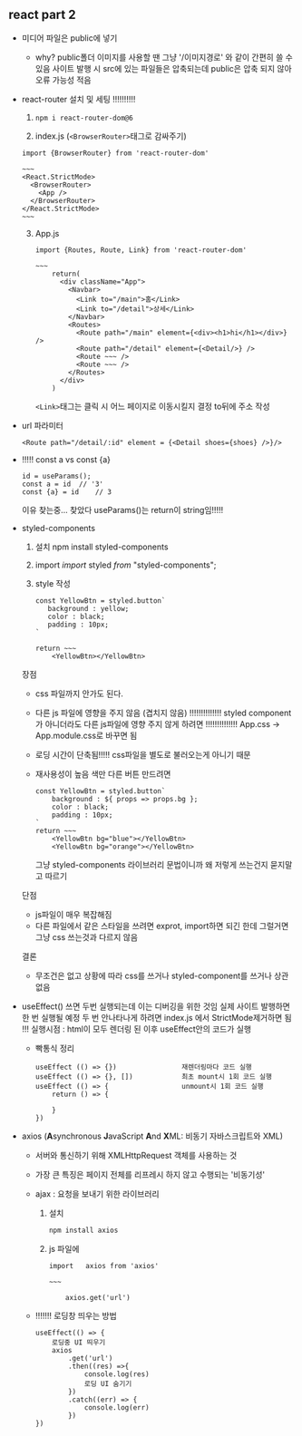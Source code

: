 ## react part 2

- 미디어 파일은 public에 넣기
  - why?
    public폴더 이미지를 사용할 땐 그냥 '/이미지경로' 와 같이 간편히 쓸 수 있음
    사이트 발행 시 src에 있는 파일들은 압축되는데 public은 압축 되지 않아 
    오류 가능성 적음





- react-router 설치 및 세팅 !!!!!!!!!!

  1. ``` 
     npm i react-router-dom@6
     ```

  2.  index.js  (`<BrowserRouter>`태그로 감싸주기)
     ```react
     import {BrowserRouter} from 'react-router-dom'
     
     ~~~
     <React.StrictMode>
       <BrowserRouter>
         <App />
       </BrowserRouter>    
     </React.StrictMode>
     ~~~
     ```

  3. App.js
     ```react
     import {Routes, Route, Link} from 'react-router-dom'
     
     ~~~
         return(
           <div className="App">
             <Navbar>
               <Link to="/main">홈</Link>
               <Link to="/detail">상세</Link>
             </Navbar>
             <Routes>
               <Route path="/main" element={<div><h1>hi</h1></div>} />
               <Route path="/detail" element={<Detail/>} />
               <Route ~~~ />
               <Route ~~~ />
             </Routes>  
           </div>
         )
     ```

     `<Link>`태그는 클릭 시 어느 페이지로 이동시킬지 결정
     to뒤에 주소 작성

  





- url 파라미터
  ```react
  <Route path="/detail/:id" element = {<Detail shoes={shoes} />}/>
  ```





- !!!!! const a vs const {a}
  ```react
  id = useParams();
  const a = id	// '3'
  const {a} = id	// 3
  ```

  이유 찾는중...
  찾았다
  useParams()는 return이 string임!!!!!



- styled-components

  1. 설치
     npm install styled-components

  2. import
     *import* styled *from* "styled-components";

  3. style 작성
     ```react
     const YellowBtn = styled.button`
     	background : yellow;
     	color : black;
     	padding : 10px;
     `
     
     return ~~~
         <YellowBtn></YellowBtn>
     ```

  장점

  - css 파일까지 안가도 된다.

  - 다른 js 파일에 영향을 주지 않음 (겹치지 않음)
    !!!!!!!!!!!!!! styled component가 아니더라도 다른 js파일에 영향 주지 않게 하려면
    !!!!!!!!!!!!!! App.css -> App.module.css로 바꾸면 됨

  - 로딩 시간이 단축됨!!!!!
    css파일을 별도로 불러오는게 아니기 때문

  - 재사용성이 높음
    색만 다른 버튼 만드려면

    ```react
    const YellowBtn = styled.button`
    	background : ${ props => props.bg };
    	color : black;
    	padding : 10px;
    `
    return ~~~
        <YellowBtn bg="blue"></YellowBtn>
    	<YellowBtn bg="orange"></YellowBtn>
    ```

    그냥 styled-components 라이브러리 문법이니까 왜 저렇게 쓰는건지 묻지말고 따르기

  단점

  - js파일이 매우 복잡해짐
  - 다른 파일에서 같은 스타일을 쓰려면 exprot, import하면 되긴 한데
    그럴거면 그냥 css 쓰는것과 다르지 않음

  결론

  - 무조건은 없고 상황에 따라 css를 쓰거나 styled-component를 쓰거나 상관없음



- useEffect()
  쓰면 두번 실행되는데 이는 디버깅을 위한 것임
  실제 사이트 발행하면 한 번 실행될 예정
  두 번 안나타나게 하려면 index.js 에서 StrictMode제거하면 됨
  !!! 실행시점 : html이 모두 렌더링 된 이후 useEffect안의 코드가 실행

  - 빡통식 정리
    ```react
    useEffect (() => {})				재렌더링마다 코드 실행
    useEffect (() => {}, [])			최초 mount시 1회 코드 실행
    useEffect (() => {					unmount시 1회 코드 실행
        return () => {
            
        }
    })
    ```

    



- axios (**A**synchronous **J**avaScript **A**nd **X**ML: 비동기 자바스크립트와 XML)

  - 서버와 통신하기 위해 XMLHttpRequest 객체를 사용하는 것

  - 가장 큰 특징은 페이지 전체를 리프레시 하지 않고 수행되는 '비동기성'

  - ajax : 요청을 보내기 위한 라이브러리

    1. 설치
       ```powershell
       npm install axios
       ```

    2. js 파일에
       ```react
       import 	axios from 'axios'
       
       ~~~
           
           axios.get('url')
       ```

  - !!!!!!! 로딩창 띄우는 방법
    ```react
    useEffect(() => {
        로딩중 UI 띄우기
        axios
        	.get('url')
        	.then((res) =>{
            	console.log(res)
            	로딩 UI 숨기기
        	})
        	.catch((err) => {
            	console.log(err)
        	})
    })
    ```

    
